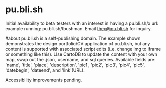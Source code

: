 # pu.bli.sh
Initial availability to beta testers with an interest in having a pu.bli.sh/x url: example running: pu.bli.sh/tbushman. Email thex@pu.bli.sh for inquiry.

#about
pu.bli.sh is a self-publishing domain. The example shown demonstrates the design portfolio/CV application of pu.bli.sh, but any content is supported with associated script edits (i.e. change img to iframe or something like this). 
Use CartoDB to update the content with your own map, swap out the .json, username, and sql queries. Available fields are: 'name', 'title', 'place', 'description', 'pic1', 'pic2', 'pic3', 'pic4', 'pic5', 'datebegin', 'dateend', and 'link'(URL).

Accessibility improvements pending.
